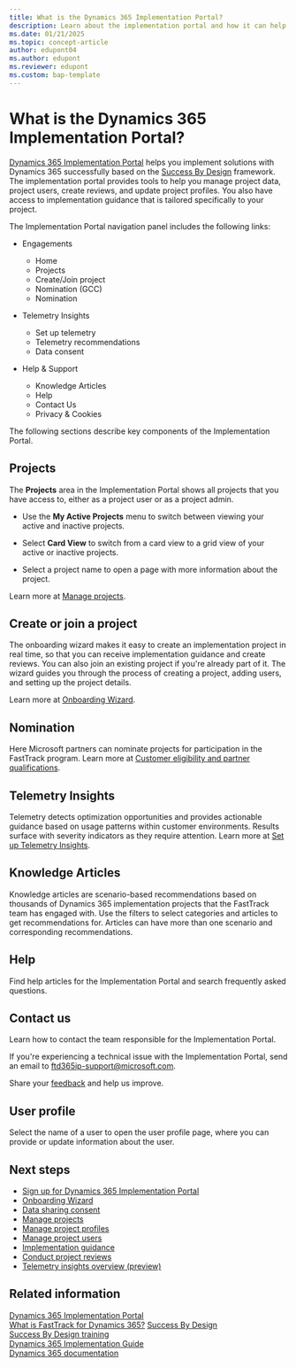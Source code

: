 ```yaml
---
title: What is the Dynamics 365 Implementation Portal?
description: Learn about the implementation portal and how it can help you implement solutions that include Dynamics 365.
ms.date: 01/21/2025
ms.topic: concept-article
author: edupont04
ms.author: edupont
ms.reviewer: edupont
ms.custom: bap-template
---
```


# What is the Dynamics 365 Implementation Portal?

[Dynamics 365 Implementation Portal](https://aka.ms/D365ImplementationPortal) helps you implement solutions with Dynamics 365 successfully based on the [Success By Design](../implementation-guide/success-by-design.md) framework. The implementation portal provides tools to help you manage project data, project users, create reviews, and update project profiles. You also have access to implementation guidance that is tailored specifically to your project.  

The Implementation Portal navigation panel includes the following links:

* Engagements

  * Home
  * Projects
  * Create/Join project
  * Nomination (GCC)
  * Nomination

* Telemetry Insights
  * Set up telemetry
  * Telemetry recommendations
  * Data consent

* Help & Support

  * Knowledge Articles
  * Help
  * Contact Us
  * Privacy & Cookies

The following sections describe key components of the Implementation Portal.

## Projects

The **Projects** area in the Implementation Portal shows all projects that you have access to, either as a project user or as a project admin.

* Use the **My Active Projects** menu to switch between viewing your active and inactive projects.

* Select **Card View** to switch from a card view to a grid view of your active or inactive projects.

* Select a project name to open a page with more information about the project.

Learn more at [Manage projects](manage-projects.md).

## Create or join a project

The onboarding wizard makes it easy to create an implementation project in real time, so that you can receive implementation guidance and create reviews. You can also join an existing project if you're already part of it. The wizard guides you through the process of creating a project, adding users, and setting up the project details.  

Learn more at [Onboarding Wizard](onboard-project.md).

## Nomination

Here Microsoft partners can nominate projects for participation in the FastTrack program. Learn more at [Customer eligibility and partner qualifications](../fasttrack/eligibility.md).

## Telemetry Insights

Telemetry detects optimization opportunities and provides actionable guidance based on usage patterns within customer environments. Results surface with severity indicators as they require attention. Learn more at [Set up Telemetry Insights](telemetry-insights.md).  

## Knowledge Articles

Knowledge articles are scenario-based recommendations based on thousands of Dynamics 365 implementation projects that the FastTrack team has engaged with. Use the filters to select categories and articles to get recommendations for. Articles can have more than one scenario and corresponding recommendations.  

## Help

Find help articles for the Implementation Portal and search frequently asked questions.

## Contact us

Learn how to contact the team responsible for the Implementation Portal.

If you're experiencing a technical issue with the Implementation Portal, send an email to [ftd365ip-support@microsoft.com](mailto:ftd365ip-support@microsoft.com?subject=Message%20from%20FastTrack%20implementation%20portal).

Share your [feedback](https://forms.office.com/Pages/ResponsePage.aspx?id=v4j5cvGGr0GRqy180BHbR_Ewbgf8ymFCg_C2Y4qT3fdUNzhPQjFXV1M3Q0xXTU05SjVZTDMxR1o1Ni4u&origin=Invitation&channel=0) and help us improve.

## User profile

Select the name of a user to open the user profile page, where you can provide or update information about the user.

## Next steps

* [Sign up for Dynamics 365 Implementation Portal](sign-up.md)
* [Onboarding Wizard](onboard-project.md)
* [Data sharing consent](data-sharing-consent.md)
* [Manage projects](manage-projects.md)
* [Manage project profiles](manage-projects.md#project-profile)
* [Manage project users](manage-projects.md#admin)  
* [Implementation guidance](manage-projects.md#implementation-guidance)
* [Conduct project reviews](conduct-project-reviews.md)  
* [Telemetry insights overview (preview)](telemetry-insights.md)  

## Related information

[Dynamics 365 Implementation Portal](overview.md)  
[What is FastTrack for Dynamics 365?](../fasttrack/overview.md)
[Success By Design](../implementation-guide/success-by-design.md)  
[Success By Design training](/training/paths/use-success-design/)  
[Dynamics 365 Implementation Guide](https://www.d365implementationguide.com/books/asvr/#p=i)  
[Dynamics 365 documentation](/dynamics365/index)  
